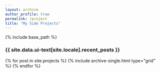 ```yaml
---
layout: archive
author_profile: true 
permalink: /project 
title: "My Side Projects"
---
```


{% include base_path %}

<h3 class="archive__subtitle">{{ site.data.ui-text[site.locale].recent_posts }}</h3>

<!-- {% for post in paginator.posts %}
  {% include archive-single.html %}
{% endfor %} 

{% include paginator.html %} -->

<div class="grid__wrapper">
  {% for post in site.projects %}
    {% include archive-single.html type="grid" %}
  {% endfor %}
</div>
